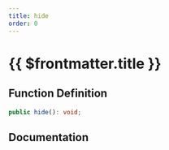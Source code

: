 ```yaml
---
title: hide
order: 0
---
```


# {{ $frontmatter.title }}

## Function Definition

```ts
public hide(): void;
```

## Documentation

<!--@include: ./parts/hide.md-->
